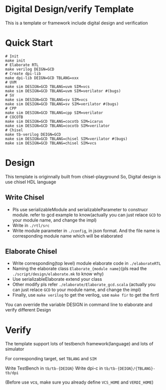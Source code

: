 Digital Design/verify Template
=======================
This is a template or framework include digital design and verification
# Quick Start
```shell
# Init
make init
# Elaborate RTL
make verilog DEIGN=GCD
# Create dpi-lib
make dpi-lib DEIGN=GCD TBLANG=xxx
# UVM
make sim DESIGN=GCD TBLANG=uvm SIM=vcs
make sim DESIGN=GCD TBLANG=uvm SIM=verilator #(bugs)
# SV
make sim DESIGN=GCD TBLANG=sv SIM=vcs
make sim DESIGN=GCD TBLANG=sv SIM=verilator #(bugs)
# CPP
make sim DESIGN=GCD TBLANG=cpp SIM=verilator
# COCOTB
make sim DESIGN=GCD TBLANG=cocotb SIM=icarus
make sim DESIGN=GCD TBLANG=cocotb SIM=verilator
# Chisel
make tb-verilog DEIGN=GCD
make sim DESIGN=GCD TBLANG=chisel SIM=verilator #(bugs)
make sim DESIGN=GCD TBLANG=chisel SIM=vcs
```

# Design
This template is originnally built from chisel-playground
So, Digital design is use chisel HDL language
## Write Chisel
* Pls use serializableModule and serializableParameter to construcr module. refer to gcd example to know(actually you can just relace `GCD` to your module name, and change the impl)
* Write in `./rtl/src`
* Write module parameter in `./config`, in json format. And the file name is corresponding module name which will be elaborated
## Elaborate Chisel
* Write corresponding(top level) module elaborate code in `./elaborateRTL`
* Naming the elaborate class `Elaborate_{module name}`(pls read the `./script/design/elaborate.mk` to know why)
* Use serializableElaborate extend your class 
* Other modify pls refer `./elaborate/Elaborate_gcd.scala` (actually you can just relace `GCD` to your module name, and change the impl)
* Finally, use `make verilog` to get the verilog, use `make fir` to get the firrtl

You can override the variable DESIGN in command line to elaborate and verify different Design

# Verify
The template support lots of testbench framework(language) and lots of simulator

For corresponding target, set `TBLANG` and `SIM`

Write TestBench in `tb/tb-{DEIGN}`
Write dpi-c in `tb/tb-{DEIGN}/{TBLANG}-tb/dpi`

(Before use vcs, make sure you already define `VCS_HOME` and `VERDI_HOME`)

